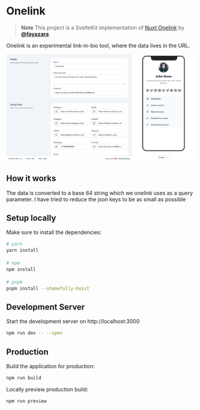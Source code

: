 # Onelink

> **Note**
> This project is a SvelteKit implementation of [Nuxt Onelink](https://github.com/fayazara/onelink) by [**@fayazara**](https://github.com/fayazara).

Onelink is an experimental link-in-bio tool, where the data lives in the URL.

![Screenshot](./screenshot.png)

## How it works

The data is converted to a base 64 string which we onelink uses as a query parameter. I have tried to reduce the json keys to be as small as possible

## Setup locally

Make sure to install the dependencies:

```bash
# yarn
yarn install

# npm
npm install

# pnpm
pnpm install --shamefully-hoist
```

## Development Server

Start the development server on http://localhost:3000

```bash
npm run dev -- --open
```

## Production

Build the application for production:

```bash
npm run build
```

Locally preview production build:

```bash
npm run preview
```
